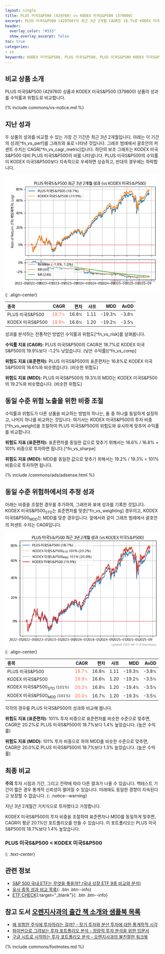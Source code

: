 ```yaml
---
layout: single
title: PLUS 미국S&P500 (429760) vs KODEX 미국S&P500 (379800)
excerpt: PLUS 미국S&P500 (429760)의 최근 3년 2개월 CAGR은 18.7%로 KODEX 미국S&P500 (379800)의 19.9%보다 -1.2% 낮았습니다.
header:
  overlay_color: "#333"
  show_overlay_excerpt: false
toc: true
categories:
- vs
keywords: KODEX 미국S&P500, PLUS 미국S&P500, PLUS 미국S&P500 KODEX 미국S&P500 비교, 429760, 379800, 429760 429760 비교
---
```


## 비교 상품 소개


PLUS 미국S&P500 (429760) 상품과 KODEX 미국S&P500 (379800) 상품의 성과를 수익률과 위험도로 비교합니다.





{% include commons/vs-notice.md %}

## 지난 성과

두 상품의 성과를 비교할 수 있는 가장 긴 기간은 최근 3년 2개월입니다. 아래는 이 기간의 성과[^fn_vs_perf]를 그래프와 표로 나타낸 것입니다.
그래프 범례에서 괄호안의 퍼센트 수치는 CAGR[^fn_vs_cagr_metric]입니다.
하단의 보조 그래프는 KODEX 미국S&P500 대비 PLUS 미국S&P500의 비를 나타냅니다.
PLUS 미국S&P500의 수익률이 KODEX 미국S&P500보다 지속적으로 우세하면 상승하고, 반대의 경우에는 하락합니다.

![PLUS 미국S&P500](/vs/images/429760-vs-379800_dual.png){: .align-center}

| **종목** | **CAGR** | **편차** | **샤프** | **MDD** | **AvDD** |
| :------------ | ------: | -----------: | -------: | ------: | -------: |
| PLUS 미국S&P500 | <span style="color: tomato">18.7<small>%</small></span> | 16.8<small>%</small> | 1.11 | -19.3<small>%</small> | -3.8<small>%</small> |
| KODEX 미국S&P500 | <span style="color: tomato">19.9<small>%</small></span> | 16.6<small>%</small> | 1.20 | -19.2<small>%</small> | -3.5<small>%</small> |

<!-- more -->


성과를 분석하는 전통적인 방법인 수익률과 위험도[^fn_vs_risk]를 살펴봅니다.

**수익률 지표 (CAGR):** PLUS 미국S&P500의 CAGR은 18.7%로 KODEX 미국S&P500의 19.9%보다 -1.2% 낮았습니다. (낮은 수익률)[^fn_vs_comp]

**위험도 지표 (표준편차):** PLUS 미국S&P500의 표준편차는 16.8%로 KODEX 미국S&P500의 16.6%와 비슷했습니다. (비슷한 위험도)

**위험도 지표 (MDD):** PLUS 미국S&P500의 19.3%의 MDD는 KODEX 미국S&P500의 19.2%와 비슷했습니다. (비슷한 위험도)



## 동일 수준 위험 노출을 위한 비중 조절

수익률과 위험도가 다른 상품을 비교하는 방법의 하나는, 둘 중 하나를 동일하게 설정하고, 나머지 하나를 비교하는 것입니다.
여기서는 KODEX 미국S&P500의 투자 비중[^fn_vs_weight]을 조절하여 PLUS 미국S&P500의 위험도와 유사하게 맞추어 수익률를 비교합니다.

**위험도 지표 (표준편차):** 표준편차를 동일한 값으로 맞추기 위해서는 16.6% / 16.8% = 101% 비중으로 투자하면 됩니다.[^fn_vs_sharpe]

**위험도 지표 (MDD):** MDD를 동일한 값으로 맞추기 위해서는 19.2% / 19.3% = 101% 비중으로 투자하면 됩니다.


{% include /commons/ads/adsense.html %}



## 동일 수준 위험하에서의 추정 성과

아래는 비중을 조절한 경우를 추가하여, 그래프와 표에 성과를 기록한 것입니다.
KODEX 미국S&P500<sub>STD</sub>는 표준편차를 맞춘[^fn_vs_weighting] 경우이고, KODEX 미국S&P500<sub>MDD</sub>는 MDD를 맞춘 경우입니다.
앞에서와 같이 그래프 범례에서 괄호안의 퍼센트 수치는 CAGR입니다.


![PLUS 미국S&P500](/vs/images/429760-vs-379800.png){: .align-center}



| **종목** | **CAGR** | **편차** | **샤프** | **MDD** | **AvDD** |
| :------------ | ------: | -----------: | -------: | ------: | -------: |
| PLUS 미국S&P500 | <span style="color: tomato">18.7<small>%</small></span> | 16.8<small>%</small> | 1.11 | -19.3<small>%</small> | -3.8<small>%</small> |
| KODEX 미국S&P500 | <span style="color: tomato">19.9<small>%</small></span> | 16.6<small>%</small> | 1.20 | -19.2<small>%</small> | -3.5<small>%</small> |
| KODEX 미국S&P500<sub>STD</sub> <small>(101%)</small> | <span style="color: tomato">20.2<small>%</small></span> | 16.8<small>%</small> | 1.20 | -19.4<small>%</small> | -3.5<small>%</small> |
| KODEX 미국S&P500<sub>MDD</sub> <small>(101%)</small> | <span style="color: tomato">20.0<small>%</small></span> | 16.7<small>%</small> | 1.20 | -19.3<small>%</small> | -3.5<small>%</small> |



각각의 경우를 PLUS 미국S&P500의 성과와 비교해 봅니다.

**위험도 지표 (표준편차):** 101% 투자 비중으로 표준편차를 비슷한 수준으로 맞추면, CAGR은 20.2%로 PLUS 미국S&P500의 18.7%보다 1.4% 높았습니다. (높은 수익률)

**위험도 지표 (MDD):** 101% 투자 비중으로 하여 MDD를 비슷한 수준으로 맞추면, CAGR은 20.0%로 PLUS 미국S&P500의 18.7%보다 1.3% 높았습니다. (높은 수익률)




## 최종 비교

**주의** 투자 시점과 기간, 그리고 전략에 따라 다른 결과가 나올 수 있습니다. 백테스트 기간이 짧은 경우 통계적 신뢰성이 떨어질 수 있습니다. 미래에도 동일한 경향이 지속된다고 보장할 수 없습니다.
{: .notice--warning}

지난 3년 2개월간 거치식으로 투자했다고 가정합니다.

KODEX 미국S&P500의 투자 비중을 조절하여 표준편차나 MDD를 동일하게 맞추면, CAGR이 평균 20.1%인 포트폴리오를 만들 수 있습니다.
이 포트폴리오는 PLUS 미국S&P500의 18.7%보다 1.4% 높았습니다.

### PLUS 미국S&P500 &lt; KODEX 미국S&P500
{: .text-center}


## 관련 정보

- [S&P 500 국내 ETF는 무엇을 좋을까? (국내 상장 ETF 9종 비교와 분석)](https://kongdori.tistory.com/309)
- [유사 종목 성과 비교 목록](/vs/){: .btn .btn--info}
- [ETF CHECK](https://www.etfcheck.co.kr/mobile/etpitem/379800/compare?compCode%5B%5D=429760){:target="_blank"}{: .btn .btn--info}


## 참고 도서 [오렌지사과의 출간 책 소개와 샘플북 목록](https://kongdori.tistory.com/691)

- [왜 위험한 주식에 투자하라는 걸까? - 장기 투자와 분산 투자에 대한 통계학적 시각](https://kongdori.tistory.com/421)
- [파이썬으로 그려보는 투자 포트폴리오 분석  - 정량적 투자 분석을 위한 입문서](https://kongdori.tistory.com/643)
- [구글 시트로 시작하는 투자 포트폴리오 분석 - 오렌지사과의 불친절한 워크북](https://kongdori.tistory.com/449)

{% include commons/footnotes.md %}